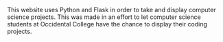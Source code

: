 This website uses Python and Flask in order to take and display computer science projects. This was made in an effort to let computer science students at Occidental College have the chance to display their coding projects. 
